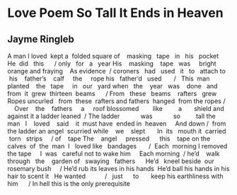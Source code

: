 # Love Poem So Tall It Ends in Heaven
## Jayme Ringleb
A man I loved  kept a  folded square
of    masking   tape   in   his   pocket
He  did   this      / only   for   a   year
His    masking    tape   was     bright
orange and fraying    As evidence  /
coroners   had   used   it   to   attach
to   his    father’s    calf     the     rope
his   father’d   used       /   This  man
planted    the   tape     in   our   yard
when   the    year   was    done   and
from  it  grew  thirteen  beams      /
From   these   beams    rafters   grew
Ropes uncurled   from  these  rafters
and fathers  hanged  from the ropes
/      Over    the    fathers     a     roof
blossomed        like         a       shield
and against it a ladder leaned  / The
ladder            was            so         tall
the  man   I    loved    said    it  must
have  ended in  heaven     And down
/  from the ladder an angel  scurried
while    we    slept       In  its   mouth
it  carried   torn   strips     / of    tape
The    angel     pressed      this    tape
on the  calves  of  the  man  I   loved
like   bandages       /  Each  morning
I removed the tape     I  was   careful
not to wake him     Each morning  /
he’d    walk    through   the    garden
of   swaying   fathers      He’d   kneel
beside  our rosemary bush     / He’d
rub its leaves in his hands  He’d ball
his hands in his hair to scent it   He
wanted           /   just      to       keep
his earthliness with him      / In hell
this is the only prerequisite